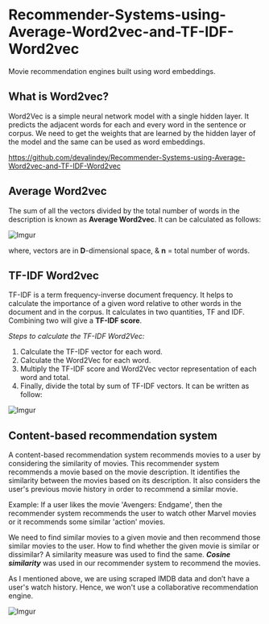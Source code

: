 # Recommender-Systems-using-Average-Word2vec-and-TF-IDF-Word2vec
Movie recommendation engines built using word embeddings.

## **What is Word2vec?**

Word2Vec is a simple neural network model with a single hidden layer. It predicts the adjacent words for each and every word in the sentence or corpus. We need to get the weights that are learned by the hidden layer of the model and the same can be used as word embeddings.

https://github.com/devalindey/Recommender-Systems-using-Average-Word2vec-and-TF-IDF-Word2vec
## **Average Word2vec**

The sum of all the vectors divided by the total number of words in the description is known as **Average Word2vec**. It can be calculated as follows:

![Imgur](https://i.imgur.com/YIiuuyb.png)

where,  vectors are in **D**-dimensional space, & **n** = total number of words.


## **TF-IDF Word2vec**
TF-IDF is a term frequency-inverse document frequency. It helps to calculate the importance of a given word relative to other words in the document and in the corpus. It calculates in two quantities, TF and IDF. Combining two will give a **TF-IDF score**.

*Steps to calculate the TF-IDF Word2Vec:*
1. Calculate the TF-IDF vector for each word.
2. Calculate the Word2Vec for each word.
3. Multiply the TF-IDF score and Word2Vec vector representation of each word and total.
4. Finally, divide the total by sum of TF-IDF vectors. It can be written as follow:

![Imgur](https://i.imgur.com/Ikrhbbp.png)


## Content-based recommendation system

A content-based recommendation system recommends movies to a user by considering the similarity of movies. This recommender system recommends a movie based on the movie description. It identifies the similarity between the movies based on its description. It also considers the user's previous movie history in order to recommend a similar movie.

Example: If a user likes the movie 'Avengers: Endgame', then the recommender system recommends the user to watch other Marvel movies or it recommends some similar 'action' movies.

We need to find similar movies to a given movie and then recommend those similar movies to the user. How to find whether the given movie is similar or dissimilar? A similarity measure was used to find the same. ***Cosine similarity*** was used in our recommender system to recommend the movies.

As I mentioned above, we are using scraped IMDB data and don’t have a user's watch history. Hence, we won't use a collaborative recommendation engine.

![Imgur](https://i.imgur.com/k6Md1hU.png)
